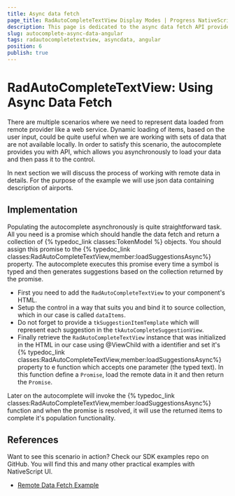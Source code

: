 ```yaml
---
title: Async data fetch
page_title: RadAutoCompleteTextView Display Modes | Progress NativeScript UI Documentation
description: This page is dedicated to the async data fetch API provided by the RadAutoCompleteTextView control.
slug: autocomplete-async-data-angular
tags: radautocompletetextview, asyncdata, angular
position: 6
publish: true
---
```


# RadAutoCompleteTextView: Using Async Data Fetch

There are multiple scenarios where we need to represent data loaded from remote provider like a web service.
Dynamic loading of items, based on the user input, could be quite useful when we are working with sets of data that are not available locally.
In order to satisfy this scenario, the autocomplete provides you with API, which allows you asynchronously to load your data and then pass it to the control.

In next section we will discuss the process of working with remote data in details.
For the purpose of the example we will use json data containing description of airports.

## Implementation

Populating the autocomplete asynchronously is quite straightforward task. All you need is a promise which should handle
the data fetch and return a collection of {% typedoc_link classes:TokenModel %} objects.
You should assign this promise to the {% typedoc_link classes:RadAutoCompleteTextView,member:loadSuggestionsAsync%} property.
The autocomplete executes this promise every time a symbol is typed and then generates
suggestions based on the collection returned by the promise.

- First you need to add the `RadAutoCompleteTextView` to your component's HTML. 
- Setup the control in a way that suits you and bind it to source collection, which in our case is called `dataItems`.
- Do not forget to provide a `tkSuggestionItemTemplate` which will represent each suggestion in the `tkAutoCompleteSuggestionView`.
- Finally retrieve the `RadAutoCompleteTextView` instance that was initialized in the HTML in our case using @ViewChild with a identifier and set it's {% typedoc_link classes:RadAutoCompleteTextView,member:loadSuggestionsAsync%} property to e function which accepts one parameter (the typed text). In this function define a `Promise`, load the remote data in it and then return the `Promise`.

Later on the autocomplete will invoke the {% typedoc_link classes:RadAutoCompleteTextView,member:loadSuggestionsAsync%} function and when the promise is resolved,
it will use the returned items to complete it's population functionality. 

<snippet id='angular-autocomplete-remote-html'/>
<snippet id='angular-autocomplete-getting-started-component'/>

## References
Want to see this scenario in action?
Check our SDK examples repo on GitHub. You will find this and many other practical examples with NativeScript UI.

* [Remote Data Fetch Example](https://github.com/telerik/nativescript-ui-samples-angular/tree/master/autocomplete/app/examples/remote-data-fetch)


